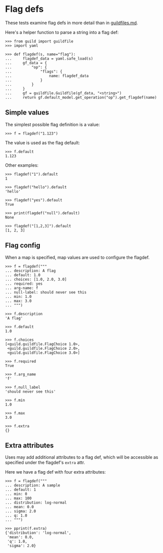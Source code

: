 # Flag defs

These tests examine flag defs in more detail than in
[guildfiles.md](guildfiles.md).

Here's a helper function to parse a string into a flag def:

    >>> from guild import guildfile
    >>> import yaml

    >>> def flagdef(s, name="flag"):
    ...     flagdef_data = yaml.safe_load(s)
    ...     gf_data = {
    ...         "op": {
    ...             "flags": {
    ...                 name: flagdef_data
    ...             }
    ...         }
    ...     }
    ...     gf = guildfile.Guildfile(gf_data, "<string>")
    ...     return gf.default_model.get_operation("op").get_flagdef(name)

## Simple values

The simplest possible flag definition is a value:

    >>> f = flagdef("1.123")

The value is used as the flag default:

    >>> f.default
    1.123

Other examples:

    >>> flagdef("1").default
    1

    >>> flagdef("hello").default
    'hello'

    >>> flagdef("yes").default
    True

    >>> print(flagdef("null").default)
    None

    >>> flagdef("[1,2,3]").default
    [1, 2, 3]

## Flag config

When a map is specified, map values are used to configure the flagdef.

    >>> f = flagdef("""
    ... description: A flag
    ... default: 1.0
    ... choices: [1.0, 2.0, 3.0]
    ... required: yes
    ... arg-name: f
    ... null-label: should never see this
    ... min: 1.0
    ... max: 3.0
    ... """)

    >>> f.description
    'A flag'

    >>> f.default
    1.0

    >>> f.choices
    [<guild.guildfile.FlagChoice 1.0>,
     <guild.guildfile.FlagChoice 2.0>,
     <guild.guildfile.FlagChoice 3.0>]

    >>> f.required
    True

    >>> f.arg_name
    'f'

    >>> f.null_label
    'should never see this'

    >>> f.min
    1.0

    >>> f.max
    3.0

    >>> f.extra
    {}

## Extra attributes

Uses may add additional attributes to a flag def, which will be
accessible as specified under the flagdef's `extra` attr.

Here we have a flag def with four extra attributes:

    >>> f = flagdef("""
    ... description: A sample
    ... default: 1
    ... min: 0
    ... max: 100
    ... distribution: log-normal
    ... mean: 0.0
    ... sigma: 2.0
    ... q: 1.0
    ... """)

    >>> pprint(f.extra)
    {'distribution': 'log-normal',
     'mean': 0.0,
     'q': 1.0,
     'sigma': 2.0}
